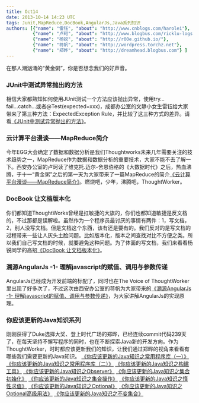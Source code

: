 ```yaml
---
title: Oct14
date: 2013-10-14 14:23 UTC
tags: Junit,MapReduce,DocBook,AngularJs,Java系列知识
authors: [{"name": "雷钰", "about": "http://www.cnblogs.com/harolei"},
		  {"name": "卢珂", "about": "http://www.blogbus.com/ricklu-logs"},
		  {"name": "杨锐", "about": "http://r00e.github.io/"},
		  {"name": "蒋帆", "about": "http://wordpress.torchz.net"},
		  {"name": "郑晔", "about": "http://dreamhead.blogbus.com"} ]
---
```


在那人潮汹涌的“黄金粥”，你是否想念我们的好声音。

### JUnit中测试异常抛出的方法
相信大家都熟知如何使用JUnit测试一个方法应该抛出异常，使用try…fail...catch…或者@Test(expected=xxx)，成都办公室的文静小女生雷钰给大家带来了第三种方法：ExpectedException Rule，并比较了这三种方式的差异。请看[《JUnit中测试异常抛出的方法》](http://www.cnblogs.com/harolei/p/3242131.html)。

### 云计算平台漫谈——MapReduce简介
今年EGG大会确定了数据和数据分析是我们Thoughtworks未来几年需要关注的技术趋势之一，MapReduce作为数据和数据分析的重要技术，大家不能不去了解一下。西安办公室的卢珂读了维克托.迈尔-舍恩伯格的《大数据时代》之后，热血沸腾，于十一“黄金粥”之后的第一天为大家带来了一篇MapReduce的简介[《云计算平台漫谈——MapReduce简介》](http://www.blogbus.com/ricklu-logs/236079395.html)。燃烧吧，少年，沸腾吧，ThoughtWorker。

### DocBook 让文档版本化
你们都知道ThoughtWorks曾经是扛敏捷的大旗的，你们也都知道敏捷是反文档的，不过那都是误解啦。虽然作为一个程序员最讨厌的事情有两件：1，写文档，2，别人没写文档。但是文档这个东西，该有还是要有的。我们反对的是写文档的过程带来一些让人灰头土脸问题。比如版本化，版本之间查找对比不方便之类。所以我们自己写文档的时候，就要避免这种问题。为了体面的写文档，我们来看看杨锐同学的高招[《DocBook 让文档版本化》](http://r00e.github.io/blog/2013/09/21/rang-wen-dang-ban-ben-hua/)。

### 溯源AngularJs -1- 理解javascript的赋值、调用与参数传递
AngularJs已经成为开发前端的标配了，同时也在The Voice of ThoughtWorker里出现了好多次了，不过这次由西安办公室的蒋帆为大家带来的[《溯源AngularJs -1- 理解javascript的赋值、调用与参数传递》](http://wordpress.torchz.net/know-js-from-angular/)，为大家讲解AngularJs的实现原理。

### 你应该更新的Java知识系列
刚刚获得了Duke选择大奖、登上时代广场的郑晔，已经连续commit代码239天了，在每天坚持不懈写程序的同时，也在不断探索Java新的开发方向。作为ThoughtWorker，时时都应该更新我们的知识，让我们通过郑晔的视角来看看有哪些我们需要更新的Java知识。
[《你应该更新的Java知识之常用程序库（一）》](http://dreamhead.blogbus.com/logs/226738702.html)
[《你应该更新的Java知识之常用程序库（二）》](http://dreamhead.blogbus.com/logs/226738756.html)
[《你应该更新的Java知识之构建工具》](http://dreamhead.blogbus.com/logs/227427912.html)
[《你应该更新的Java知识之Observer》](http://dreamhead.blogbus.com/logs/231594181.html)
[《你应该更新的Java知识之集合初始化》](http://dreamhead.blogbus.com/logs/232899025.html)
[《你应该更新的Java知识之集合操作》](http://dreamhead.blogbus.com/logs/234113759.html)
[《你应该更新的Java知识之惰性求值》](http://dreamhead.blogbus.com/logs/234741366.html)
[《你应该更新的Java知识之Optional》](http://dreamhead.blogbus.com/logs/235329092.html)
[《你应该更新的Java知识之Optional高级用法》](http://dreamhead.blogbus.com/logs/235334714.html)
[《你应该更新的Java知识之不变集合》](http://dreamhead.blogbus.com/logs/236028457.html)